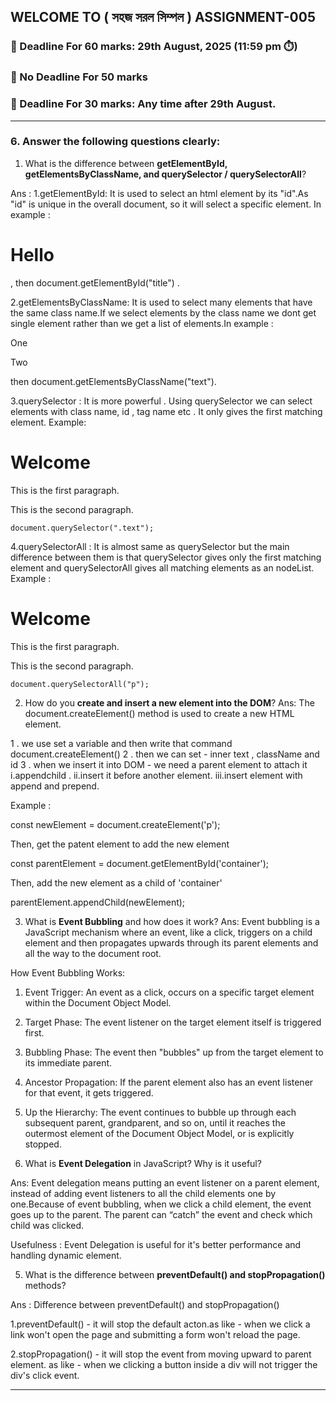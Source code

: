 ## WELCOME TO ( সহজ সরল সিম্পল ) ASSIGNMENT-005

### 📅 Deadline For 60 marks: 29th August, 2025 (11:59 pm ⏱️)

### 📅 No Deadline For 50 marks

### 📅 Deadline For 30 marks: Any time after 29th August.

---


### 6. Answer the following questions clearly:

1. What is the difference between **getElementById, getElementsByClassName, and querySelector / querySelectorAll**?

Ans : 1.getElementById: It is used to select an html element by its "id".As "id" is unique in the overall document, so it will select a specific element. In example : <h1 id="title">Hello</h1>, then  document.getElementById("title") .

2.getElementsByClassName: It is used to select many elements that have the same class name.If we select elements by the class name we dont get single element rather than we get a list of elements.In example : 
<p class="text">One</p>
<p class="text">Two</p>
 then document.getElementsByClassName("text").

 3.querySelector : It is more powerful . Using querySelector we can select elements with class name, id , tag name etc . It only gives the first matching element. Example:
    <h1 id="title">Welcome</h1>
    <p class="text">This is the first paragraph.</p>
    <p class="text">This is the second paragraph.</p>

    document.querySelector(".text");
    

4.querySelectorAll : It is almost same as querySelector but the main difference between them is that querySelector gives only the first matching element and querySelectorAll gives all matching elements as an nodeList. Example :
    <h1 id="title">Welcome</h1>
    <p class="text">This is the first paragraph.</p>
    <p class="text">This is the second paragraph.</p>

    document.querySelectorAll("p");


  



2. How do you **create and insert a new element into the DOM**?
Ans: The document.createElement()  method is used to create a new HTML element.

1 . we use set a variable and then write that command document.createElement()
2 . then we can set - inner text , className and id 
3 . when we insert it into DOM - we need a parent element to attach it
  i.appendchild .
  ii.insert it before another element.
  iii.insert element with append and prepend.

  Example :

 const  newElement = document.createElement('p');

Then, get the patent element to add the new element

 const  parentElement = document.getElementById('container');   

 Then, add the new element as a child of 'container'  

  parentElement.appendChild(newElement);   


3. What is **Event Bubbling** and how does it work?
Ans: Event bubbling is a JavaScript mechanism where an event, like a click,   triggers on a child element and then propagates upwards through its parent elements and all the way to the document root.

How Event Bubbling Works:

1. Event Trigger:
               An event as a click, occurs on a specific target element within the Document Object Model. 

2. Target Phase:
              The event listener on the target element itself is triggered first. 

3. Bubbling Phase:
                 The event then "bubbles" up from the target element to its immediate parent. 

4. Ancestor Propagation:
                     If the parent element also has an event listener for that event, it gets triggered. 


5. Up the Hierarchy:
                The event continues to bubble up through each subsequent parent, grandparent, and so on, until it reaches the outermost element of the  Document Object Model, or is explicitly stopped. 

4. What is **Event Delegation** in JavaScript? Why is it useful?

Ans: Event delegation means putting an event listener on a parent element, instead of adding event listeners to all the child elements one by one.Because of event bubbling, when we click a child element, the event goes up to the parent. The parent can “catch” the event and check which child was clicked.

Usefulness : 
Event Delegation is useful for it's better performance and handling dynamic element.



5. What is the difference between **preventDefault() and stopPropagation()** methods?

Ans : Difference between preventDefault() and stopPropagation()  

1.preventDefault() - it will stop the default acton.as like - when we click a link won't open the page and submitting a form won't reload the page.

2.stopPropagation() - it will stop the event from moving upward to parent element. as like - when we clicking a button inside a div will not trigger the div's click event.

---
